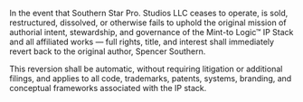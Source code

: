 In the event that Southern Star Pro. Studios LLC ceases to operate, is sold, restructured, dissolved, or otherwise fails to uphold the original mission of authorial intent, stewardship, and governance of the Mint-to Logic™ IP Stack and all affiliated works — full rights, title, and interest shall immediately revert back to the original author, Spencer Southern.

This reversion shall be automatic, without requiring litigation or additional filings, and applies to all code, trademarks, patents, systems, branding, and conceptual frameworks associated with the IP stack.

